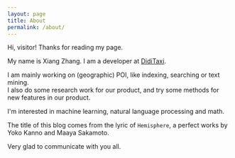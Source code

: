 ```yaml
---
layout: page
title: About
permalink: /about/
---
```


Hi, visitor! Thanks for reading my page.

My name is Xiang Zhang. I am a developer at [DidiTaxi](http://www.xiaojukeji.com/website/index.html).

I am mainly working on (geographic) POI, like indexing, searching or text mining.  
I also do some research work for our product, and try some methods for new features in our product.

I'm interested in machine learning, natural language processing and math.   

The title of this blog comes from the lyric of `Hemisphere`, a perfect works by Yoko Kanno and Maaya Sakamoto.

Very glad to communicate with you all.

